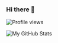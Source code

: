 ### Hi there 👋

![Profile views](https://gpvc.arturio.dev/alviancode)

![My GitHub Stats](https://github-readme-stats.vercel.app/api/?username=alviancode&count_private=true&theme=tokyonight&showicons=true)


<!--
**alviancode/alviancode** is a ✨ _special_ ✨ repository because its `README.md` (this file) appears on your GitHub profile.

Here are some ideas to get you started:

- 🔭 I’m currently working on ...
- 🌱 I’m currently learning ...
- 👯 I’m looking to collaborate on ...
- 🤔 I’m looking for help with ...
- 💬 Ask me about ...
- 📫 How to reach me: ...
- 😄 Pronouns: ...
- ⚡ Fun fact: ...
-->
